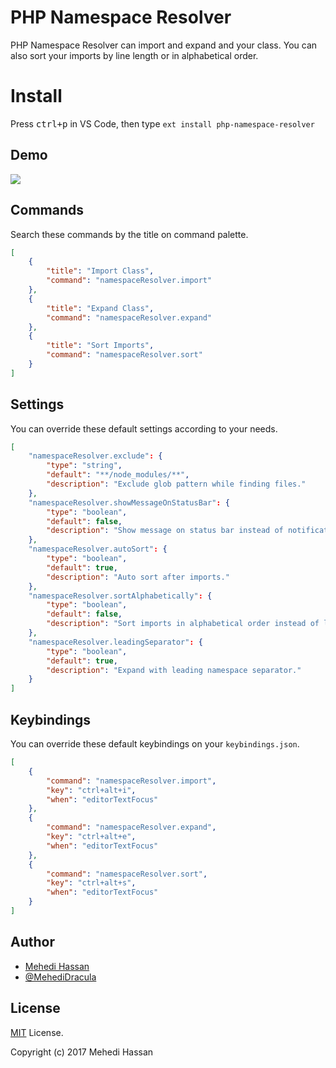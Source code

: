 # PHP Namespace Resolver

PHP Namespace Resolver can import and expand and your class. You can also sort your imports by line length or in alphabetical order.

# Install

Press <kbd>ctrl+p</kbd> in VS Code, then type `ext install php-namespace-resolver`

## Demo

![](https://i.imgur.com/upEGtPa.gif)

## Commands

Search these commands by the title on command palette.

```json
[
    {
        "title": "Import Class",
        "command": "namespaceResolver.import"
    },
    {
        "title": "Expand Class",
        "command": "namespaceResolver.expand"
    },
    {
        "title": "Sort Imports",
        "command": "namespaceResolver.sort"
    }
]
```

## Settings

You can override these default settings according to your needs.

```json
[
    "namespaceResolver.exclude": {
        "type": "string",
        "default": "**/node_modules/**",
        "description": "Exclude glob pattern while finding files."
    },
    "namespaceResolver.showMessageOnStatusBar": {
        "type": "boolean",
        "default": false,
        "description": "Show message on status bar instead of notification box."
    },
    "namespaceResolver.autoSort": {
        "type": "boolean",
        "default": true,
        "description": "Auto sort after imports."
    },
    "namespaceResolver.sortAlphabetically": {
        "type": "boolean",
        "default": false,
        "description": "Sort imports in alphabetical order instead of line length."
    },
    "namespaceResolver.leadingSeparator": {
        "type": "boolean",
        "default": true,
        "description": "Expand with leading namespace separator."
    }
]
```

## Keybindings

You can override these default keybindings on your `keybindings.json`.

```json
[
    {
        "command": "namespaceResolver.import",
        "key": "ctrl+alt+i",
        "when": "editorTextFocus"
    },
    {
        "command": "namespaceResolver.expand",
        "key": "ctrl+alt+e",
        "when": "editorTextFocus"
    },
    {
        "command": "namespaceResolver.sort",
        "key": "ctrl+alt+s",
        "when": "editorTextFocus"
    }
]
```

## Author

- [Mehedi Hassan](https://www.facebook.com/MehediDracula)
- [@MehediDracula](https://twitter.com/MehediDracula)

## License

[MIT](LICENSE) License.

Copyright (c) 2017 Mehedi Hassan
